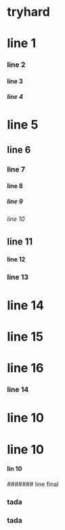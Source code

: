# tryhard
# line 1
### line 2
#### line 3
##### line 4
# line 5
## line 6
### line 7 
#### line 8
##### line 9
###### line 10
## line 11
#### line 12
### line 13
# line 14
# line 15
# line 16
### line 14
# line 10
# line 10
#### lin 10
####### line final
### tada
### tada
